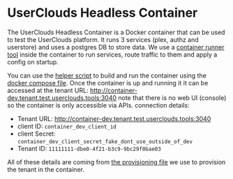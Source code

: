 # UserClouds Headless Container

The UserClouds Headless Container is a Docker container that can be used to test the UserClouds platform.
It runs 3 services (plex, authz and userstore) and uses a postgres DB to store data.
We use a [container runner tool](../../cmd/containerrunner/README.md) inside the container to run services, route traffic to them and apply a config on startup.

You can use the [helper script](../../tools/packaging/build-and-run-userclouds-headless.sh) to build and run the container using the [docker compose file](docker-compose.yml).
Once the container is up and running it it can be accessed at the tenant URL: <http://container-dev.tenant.test.userclouds.tools:3040> note that there is no web UI (console) so the container is only accessible via APIs.
connection details:

- Tenant URL: <http://container-dev.tenant.test.userclouds.tools:3040>
- client ID: `container_dev_client_id`
- client Secret: `container_dev_client_secret_fake_dont_use_outside_of_dev`
- Tenant ID: `11111111-dbe0-4f21-b3c9-9bc29f0bae03`

All of these details are coming from [the provisioning file](../../config/provisioning/samples/company_uc_container_dev.json) we use to provision the tenant in the container.

